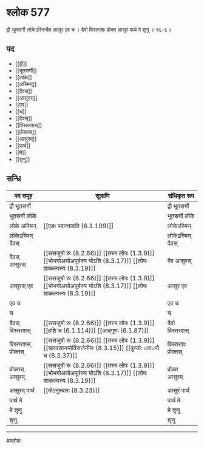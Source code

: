 # श्लोक 577

द्वौ भूतसर्गौ लोकेऽस्मिन्दैव आसुर एव च ।
दैवो विस्तरशः प्रोक्त आसुरं पार्थ मे श‍ृणु ॥ १६-६॥


## पद 

- [[द्वौ]]
- [[भूतसर्गौ]]
- [[लोके]]
- [[अस्मिन्]]
- [[दैवस्]]
- [[आसुरस्]]
- [[एव]]
- [[च]]
- [[दैवस्]]
- [[विस्तरशस्]]
- [[प्रोक्तस्]]
- [[आसुरम्]]
- [[पार्थ]]
- [[मे]]
- [[शृणु]]

## सन्धि

| पद समूह | सूत्राणि | संधिकृत रूप |
| ----- | ----- | ----- |
| द्वौ भूतसर्गौ |  | द्वौ भूतसर्गौ |
| भूतसर्गौ लोके |  | भूतसर्गौ लोके |
| लोके अस्मिन् |  [[एङः पदान्तादति (6.1.109)]] | लोकेऽस्मिन् |
| लोकेऽस्मिन् दैवस् |  | लोकेऽस्मिन् दैवस् |
| दैवस् आसुरस् |  [[ससजुषो रुः (8.2.66)]] [[तस्य लोपः (1.3.9)]] [[भोभगोअघोअपूर्वस्य योऽशि (8.3.17)]] [[लोपः शाकल्यस्य (8.3.19)]] | दैव आसुरस् |
| आसुरस् एव |  [[ससजुषो रुः (8.2.66)]] [[तस्य लोपः (1.3.9)]] [[भोभगोअघोअपूर्वस्य योऽशि (8.3.17)]] [[लोपः शाकल्यस्य (8.3.19)]] | आसुर एव |
| एव च |  | एव च |
| च |  | च |
| दैवस् विस्तरशस् |  [[ससजुषो रुः (8.2.66)]] [[तस्य लोपः (1.3.9)]] [[हशि च (6.1.114)]] [[आद्गुणः (6.1.87)]] | दैवो विस्तरशस् |
| विस्तरशस् प्रोक्तस् |  [[ससजुषो रुः (8.2.66)]] [[तस्य लोपः (1.3.9)]] [[खरवसानयोर्विसर्जनीयः (8.3.15)]] [[कुप्वोः ≍क≍पौ च (8.3.37)]] | विस्तरशः प्रोक्तस् |
| प्रोक्तस् आसुरम् |  [[ससजुषो रुः (8.2.66)]] [[तस्य लोपः (1.3.9)]] [[भोभगोअघोअपूर्वस्य योऽशि (8.3.17)]] [[लोपः शाकल्यस्य (8.3.19)]] | प्रोक्त आसुरम् |
| आसुरम् पार्थ |  [[मोऽनुस्वारः (8.3.23)]] | आसुरं पार्थ |
| पार्थ मे |  | पार्थ मे |
| मे शृणु |  | मे शृणु |
| शृणु |  | शृणु |


---

#श्लोक